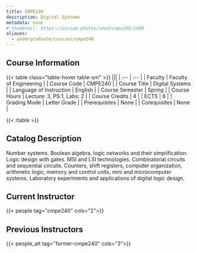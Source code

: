 ```yaml
---
title: CMPE240
description: Digital Systems
metadata: none
# thumbnail: https://picsum.photos/seed/cmpe240/1400
aliases:
  - undergraduate/courses/cmpe240
---
```

## Course Information

<!-- prettier-ignore-start -->
{{< table class="table-hover table-sm" >}}
|||
| :-- | :-- |
| Faculty | Faculty of Engineering |
| Course Code | CMPE240 |
| Course Title | Digital Systems |
| Language of Instruction | English |
| Course Semester | Spring |
| Course Hours | Lecture: 3, PS:1, Labs: 2 |
| Course Credits | 4 |
| ECTS | 6 |
| Grading Mode | Letter Grade |
| Prerequisites | None |
| Corequisites | None |

{{< /table >}}
<!-- prettier-ignore-end -->

## Catalog Description

Number systems. Boolean algebra, logic networks and their simplification. Logic design with gates. MSI and LSI technologies. Combinatorial circuits and sequential circuits. Counters, shift registers, computer organization, arithmetic logic, memory and control units, mini and microcomputer systems. Laboratory experiments and applications of digital logic design.

## Current Instructor

{{< people tag="cmpe240" cols="2">}}

## Previous Instructors

{{< people_alt tag="former-cmpe240" cols="3">}}
